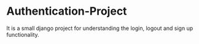 # Authentication-Project

It is a small django project for understanding the login, logout and sign up functionality.
